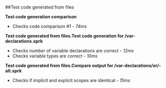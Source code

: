 ##Test code generated from files

**Test code generation comparison**
- Checks code comparison #1 - *74ms* 


**Test code generated from files.Test code generation for /var-declarations.sprk**
- Checks number of variable declarations are correct - *12ms* 
- Checks variable types are correct - *10ms* 


**Test code generated from files.Compare output for /var-declarations/or/-alt.sprk**
- Checks if implicit and explicit scopes are identical - *15ms* 


